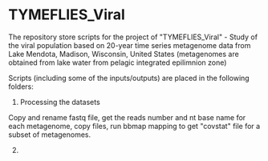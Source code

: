 # TYMEFLIES_Viral
The repository store scripts for the project of "TYMEFLIES_Viral" - Study of the viral population based on 20-year time series metagenome data from Lake Mendota, Madison, Wisconsin, United States  (metagenomes are obtained from lake water from pelagic integrated epilimnion zone)

Scripts (including some of the inputs/outputs) are placed in the following folders:

1) Processing the datasets

Copy and rename fastq file, get the reads number and nt base name for each metagenome, copy files, run bbmap mapping to get "covstat" file for a subset of metagenomes.



2)

